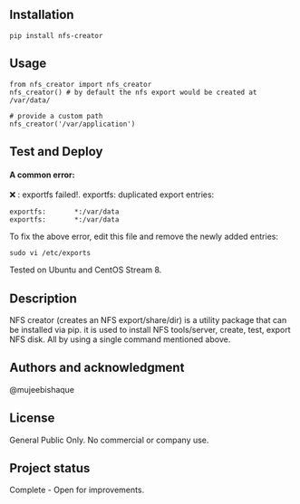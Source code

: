 
## Installation
```pip install nfs-creator```

## Usage
```
from nfs_creator import nfs_creator
nfs_creator() # by default the nfs export would be created at /var/data/

# provide a custom path
nfs_creator('/var/application')
```


## Test and Deploy

#### A common error:


❌ : exportfs failed!. exportfs: duplicated export entries:

```
exportfs:       *:/var/data
exportfs:       *:/var/data
```

To fix the above error, edit this file and remove the newly added entries: 
```
sudo vi /etc/exports
```

Tested on Ubuntu and CentOS Stream 8.

## Description
NFS creator (creates an NFS export/share/dir) is a utility package that can be installed via pip. it is used to install NFS tools/server, create, test, export NFS disk. All by using a single command mentioned above. 

## Authors and acknowledgment
@mujeebishaque 

## License
General Public Only. No commercial or company use.

## Project status
Complete - Open for improvements.
